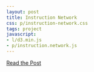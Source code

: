 ```yaml
---
layout: post
title: Instruction Network
css: p/instruction-network.css
tags: project
javascript: 
- l/d3.min.js
- p/instruction.network.js
---
```

<a class="btn btn-default btn-lg" href="/Instruction-Network/" role="button">Read the Post</a>

<div id="svg"></div>